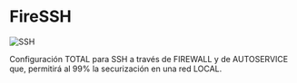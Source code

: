 # FireSSH

![SSH](https://user-images.githubusercontent.com/92258683/169621248-92e7fbe8-1a06-4161-958e-88806fcd0096.jpg)


Configuración TOTAL para SSH a través de FIREWALL y de AUTOSERVICE que, permitirá al 99% la securización en una red LOCAL.
